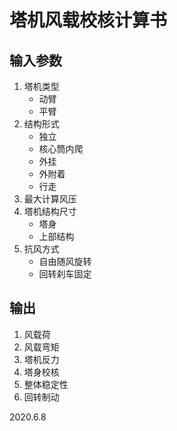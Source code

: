 # 塔机风载校核计算书

## 输入参数

1. 塔机类型
    * 动臂
    * 平臂
2. 结构形式
    * 独立
    * 核心筒内爬
    * 外挂
    * 外附着
    * 行走
3. 最大计算风压
4. 塔机结构尺寸
    * 塔身
    * 上部结构
5. 抗风方式
    * 自由随风旋转
    * 回转刹车固定

## 输出

1. 风载荷
2. 风载弯矩
3. 塔机反力
4. 塔身校核
5. 整体稳定性
6. 回转制动

2020.6.8